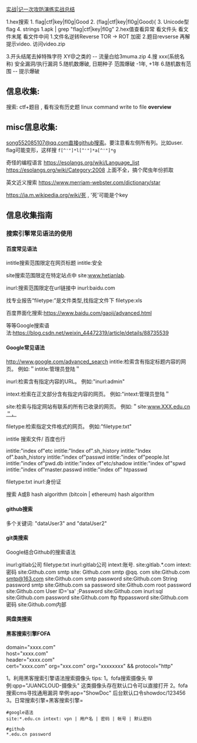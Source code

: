 [实战|记一次攻防演练实战总结](https://mp.weixin.qq.com/s/s3hnm-364g3DdS_hElT-vA)

1.hex搜索
        1.  flag|ctf|key|fl0g|Good
        2.   (flag|ctf|key|fl0g|Good)\{
        3.   Unicode型 flag
        4.  strings 1.apk | grep "flag\|ctf\|key\|fl0g"
2.hex值查看异常
        看文件头
        看文件末尾
        看文件中间
1.文件名逆转Reverse
TOR -> ROT  加密
2.题目revserse 再解
     提示video.  访问video.zip

3.开头结尾去掉特殊字符 XY@之类的 -- 流量白给3muma.zip
4.搜 xxx(系统名称) 安全漏洞/执行漏洞
5.随机数爆破, 日期种子 范围爆破 -1年, +1年
6.随机数有范围 -- 提示爆破

## 信息收集:

搜索: ctf+题目  , 看有没有历史题
linux command write to file __overview__


## misc信息收集:
song552085107@qq.com直接github搜索。要注意看左侧所有列。比如user.
      flag可能变形，这样搜 `f[^'"]*l[^'"]*a[^'"]*g`

奇怪的编程语言 https://esolangs.org/wiki/Language_list
             https://esolangs.org/wiki/Category:2008  上面不全，搞个爬虫年份抓取

英文近义搜索   https://www.merriam-webster.com/dictionary/star

https://ja.m.wikipedia.org/wiki/死 ,  '死'可能是个key







## 信息收集指南

### 搜索引擎常见语法的使用

#### 百度常见语法
intitle搜索范围限定在网页标题
intitle:安全

site搜索范围限定在特定站点中
site:www.hetianlab.

inurl:搜索范围限定在url链接中
inurl:baidu.com 

找专业报告“filetype:”是文件类型,找指定文件下
filetype:xls

百度界面化搜索:https://www.baidu.com/gaoji/advanced.html

等等Google搜索语法:https://blog.csdn.net/weixin_44472319/article/details/88735539

#### Google常见语法
http://www.google.com/advanced_search
intitle:检索含有指定标题内容的网页。
例如:＂intitle:管理员登陆＂

inurl:检索含有指定内容的URL。
例如:"inurl:admin"

intext:检索在正文部分含有指定内容的网页。
例如:"intext:管理员登陆＂

site:检索与指定网站有联系的所有已收录的网页。
例如:＂site:www.XXX.edu.cn＂，

filetype:检索指定文件格式的网页。
例如:"filetype:txt"

intitle 搜索文件/ 百度也行

intitle:"index of"etc
intitle:"Index of".sh_history
intitle:"Index of".bash_history
intitle:"index of"passwd
intitle:"index of"people.Ist
intitle:"index of"pwd.db
intitle:"index of"etc/shadow
intitle:"index of"spwd
intitle:"index of"master.passwd
intitle:"index of" htpasswd

filetype:txt inurl:身份证

搜索 A或B  hash algorithm
(bitcoin | ethereum) hash algorithm

#### github搜索

多个关键词: "dataUser3" and "dataUser2"

#### git类搜索

Google结合Github的搜索语法

inurl:gitlab公司 filetype:txt
inurl:gitlab公司 intext:账号.
site:gitlab.*.com intext:密码
site:Github.com smtp
site: Github.com smtp @qq. com
site:Github.com smtp@163.com
site:Github.com smtp password
site:Github.com String password smtp
site:Github.com sa password
site:Github.com root password
site:Github.com User ID='sa' ;Password
site:Github.com inurl:sql
site:Github.com password
site:Github.com ftp ftppassword
site:Github.com 密码
site:Github.com内部

#### 网盘类搜索
#### 黑客搜索引擎FOFA

domain="xxxx.com"  
host="xxxx.com"  
header="xxxx.com"  
cert="xxxx.com"
org="xxx.com"
org="xxxxxxxx" && protocol="http"

1。利用黑客搜索引擎语法搜索摄像头
tips:
1。fofa搜索摄像头
举例:qpp="JUANCLOUD-摄像头"
这类摄像头存在默认口令可以直接打开
2。fofa搜索cms寻找通用漏洞
举例:app="ShowDoc"
后台默认口令showdoc/123456
3。日常搜索引擎+黑客搜索引擎=

```
#google语法  
site:*.edu.cn intext: vpn | 用户名 | 密码 | 帐号 | 默认密码  
  
#github  
*.edu.cn password
```